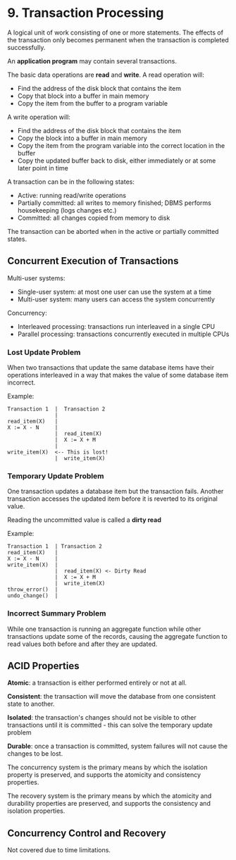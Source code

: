 # 9. Transaction Processing

A logical unit of work consisting of one or more statements. The effects of the transaction only becomes permanent when the transaction is completed successfully.

An **application program** may contain several transactions.

The basic data operations are **read** and **write**. A read operation will:

- Find the address of the disk block that contains the item
- Copy that block into a buffer in main memory
- Copy the item from the buffer to a program variable

A write operation will:

- Find the address of the disk block that contains the item
- Copy the block into a buffer in main memory
- Copy the item from the program variable into the correct location in the buffer
- Copy the updated buffer back to disk, either immediately or at some later point in time

A transaction can be in the following states:

- Active: running read/write operations
- Partially committed: all writes to memory finished; DBMS performs housekeeping (logs changes etc.)
- Committed: all changes copied from memory to disk

The transaction can be aborted when in the active or partially committed states.

## Concurrent Execution of Transactions

Multi-user systems:

- Single-user system: at most one user can use the system at a time
- Multi-user system: many users can access the system concurrently

Concurrency:

- Interleaved processing: transactions run interleaved in a single CPU
- Parallel processing: transactions concurrently executed in multiple CPUs

### Lost Update Problem

When two transactions that update the same database items have their operations interleaved in a way that makes the value of some database item incorrect.

Example:

```
Transaction 1  |  Transaction 2
               |
read_item(X)   |
X := X - N     |
               |  read_item(X)
               |  X := X + M
               |
write_item(X)  <-- This is lost!
               |  write_item(X)
```

### Temporary Update Problem

One transaction updates a database item but the transaction fails. Another transaction accesses the updated item before it is reverted to its original value.

Reading the uncommitted value is called a **dirty read**

Example:

```
Transaction 1  | Transaction 2
read_item(X)   |
X := X - N     |
write_item(X)  |
               |  read_item(X) <- Dirty Read
               |  X := X + M
               |  write_item(X)
throw_error()  |
undo_change()  |
```

### Incorrect Summary Problem

While one transaction is running an aggregate function while other transactions update some of the records, causing the aggregate function to read values both before and after they are updated.

## ACID Properties

**Atomic**: a transaction is either performed entirely or not at all.

**Consistent**: the transaction will move the database from one consistent state to another.

**Isolated**: the transaction's changes should not be visible to other transactions until it is committed - this can solve the temporary update problem

**Durable**: once a transaction is committed, system failures will not cause the changes to be lost.

The concurrency system is the primary means by which the isolation property is preserved, and supports the atomicity and consistency properties.

The recovery system is the primary means by which the atomicity and durability properties are preserved, and supports the consistency and isolation properties.

## Concurrency Control and Recovery

Not covered due to time limitations.

